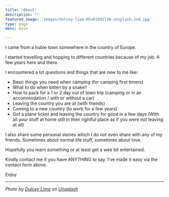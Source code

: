 ```yaml
---
title: "About"
description: ""
featured_image: 'images/dulcey-lima-MSoR2O91lY0-unsplash-2nd.jpg'
type: page
menu: main

---
```



I came from a huble town somewhere in the country of Europe.

I started travelling and hopping to different countries because of my job. A few years here and there.

I encountered a lot questions and things that are new to me like:

* Basic things you need when camping (for camping first timers)
* What to do when bitten by a snake?
* How to pack for a 1 or 2 day out of town trip (camping or in an accommodation / with or without a car)
* Leaving the country you are at (with friends)
* Coming to a new country (to work for a few years)
* Got a plane ticket and leaving the country for good in a few days (With all your stuff at home still in their rightful place as if you were not leaving at all)

I also share some personal stories which I do not even share with any of my friends. Sometimes about normal life stuff, sometimes about love.

Hopefully you learn something or at least get a wee bit entertained.

Kindly contact me if you have ANYTHING to say. I've made it easy via the contact form above.

Enjoy


---
*Photo by [Dulcey Lima](https://unsplash.com/@dulceylima?utm_source=unsplash&utm_medium=referral&utm_content=creditCopyText) on [Unsplash](https://unsplash.com/s/photos/about-me?utm_source=unsplash&utm_medium=referral&utm_content=creditCopyText)*